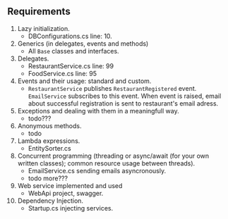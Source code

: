 ## Requirements

1. Lazy initialization.
   - DBConfigurations.cs line: 10.  
2. Generics (in delegates, events and methods)
    - All ```Base``` classes and interfaces. 
3. Delegates.
   - RestaurantService.cs line: 99
   - FoodService.cs line: 95
4. Events and their usage: standard and custom.
   - ```RestaurantService``` publishes ```RestaurantRegistered``` event. ```EmailService``` subscribes to this event. When event is raised, email about successful registration is sent to restaurant's email adress.
5. Exceptions and dealing with them in a meaningfull way.
   - todo???
6. Anonymous methods.
   - todo
7. Lambda expressions.
   - EntitySorter.cs
8. Concurrent programming (threading or async/await (for your own written classes); common resource usage between threads).
   - EmailService.cs sending emails asyncronously.
   - todo more???
9.  Web service implemented and used
    - WebApi project, swagger.
10. Dependency Injection.
    - Startup.cs injecting services.

   